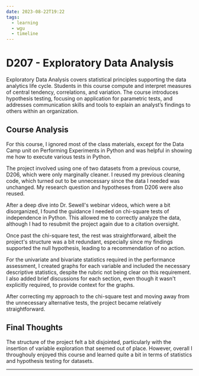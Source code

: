```yaml
---
date: 2023-08-22T19:22
tags:
  - learning
  - wgu
  - timeline
---
```


# D207 - Exploratory Data Analysis

Exploratory Data Analysis covers statistical principles supporting the data analytics life cycle. 
Students in this course compute and interpret measures of central tendency, correlations, and variation. 
The course introduces hypothesis testing, focusing on application for parametric tests, and addresses communication skills and tools to explain an analyst’s findings to others within an organization.

## Course Analysis
For this course, I ignored most of the class materials, except for the Data Camp unit on Performing Experiments in Python and was helpful in showing me how to execute various tests in Python.

The project involved using one of two datasets from a previous course, D206, which were only marginally cleaner. I reused my previous cleaning code, which turned out to be unnecessary since the data I needed was unchanged. My research question and hypotheses from D206 were also reused.

After a deep dive into Dr. Sewell's webinar videos, which were a bit disorganized, I found the guidance I needed on chi-square tests of independence in Python. This allowed me to correctly analyze the data, although I had to resubmit the project again due to a citation oversight.

Once past the chi-square test, the rest was straightforward, albeit the project's structure was a bit redundant, especially since my findings supported the null hypothesis, leading to a recommendation of no action.

For the univariate and bivariate statistics required in the performance assessment, I created graphs for each variable and included the necessary descriptive statistics, despite the rubric not being clear on this requirement. I also added brief discussions for each section, even though it wasn't explicitly required, to provide context for the graphs.

After correcting my approach to the chi-square test and moving away from the unnecessary alternative tests, the project became relatively straightforward.


## Final Thoughts
The structure of the project felt a bit disjointed, particularly with the insertion of variable exploration that seemed out of place. However, overall I throughouly enjoyed this course and learned quite a bit in terms of statistics and hypothesis testing for datasets.


<hr />
